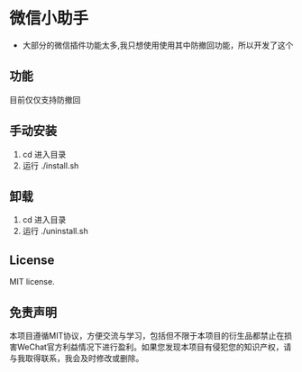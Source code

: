 # 微信小助手

- 大部分的微信插件功能太多,我只想使用使用其中防撤回功能，所以开发了这个

## 功能
  目前仅仅支持防撤回

## 手动安装
  1. cd 进入目录
  2. 运行  ./install.sh

## 卸载
  1. cd 进入目录
  2. 运行 ./uninstall.sh

## License

MIT license. 

## 免责声明

本项目遵循MIT协议，方便交流与学习，包括但不限于本项目的衍生品都禁止在损害WeChat官方利益情况下进行盈利。如果您发现本项目有侵犯您的知识产权，请与我取得联系，我会及时修改或删除。